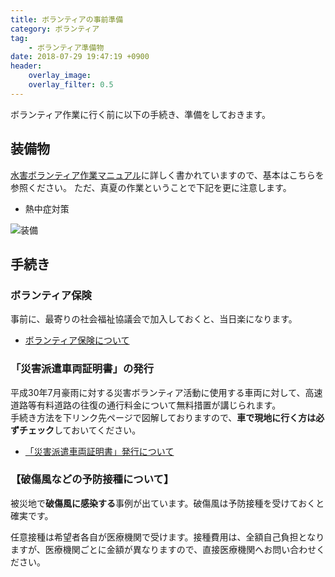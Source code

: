 ```yaml
---
title: ボランティアの事前準備
category: ボランティア
tag:
    - ボランティア準備物
date: 2018-07-29 19:47:19 +0900
header:
    overlay_image:
    overlay_filter: 0.5
---
```


ボランティア作業に行く前に以下の手続き、準備をしておきます。

## 装備物

[水害ボランティア作業マニュアル](https://www.saigaivc.com/app/download/3819477115/suigai-manual.pdf)に詳しく書かれていますので、基本はこちらを参照ください。
ただ、真夏の作業ということで下記を更に注意します。

- 熱中症対策

![装備](./2018-07-29-19-52-39.png)

## 手続き

### ボランティア保険
事前に、最寄りの社会福祉協議会で加入しておくと、当日楽になります。

- [ボランティア保険について](https://www.saigaivc.com/volunteers/%E3%83%9C%E3%83%A9%E3%83%B3%E3%83%86%E3%82%A3%E3%82%A2%E4%BF%9D%E9%99%BA/)

### 「災害派遣車両証明書」の発行

平成30年7月豪雨に対する災害ボランティア活動に使用する車両に対して、高速道路等有料道路の往復の通行料金について無料措置が講じられます。<br>
手続き方法を下リンク先ページで図解しておりますので、**車で現地に行く方は必ずチェック**しておいてください。

- [「災害派遣車両証明書」発行について](/volunteer_backup.md)

### 【破傷風などの予防接種について】

被災地で**破傷風に感染する**事例が出ています。破傷風は予防接種を受けておくと確実です。

任意接種は希望者各自が医療機関で受けます。接種費用は、全額自己負担となりますが、医療機関ごとに金額が異なりますので、直接医療機関へお問い合わせください。
